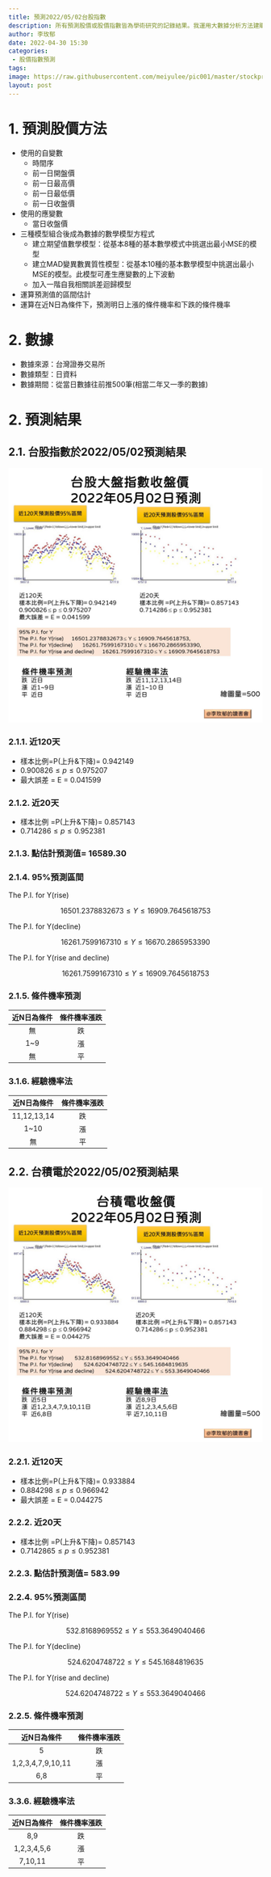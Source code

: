 ```yaml
---
title: 預測2022/05/02台股指數
description: 所有預測股價或股價指數皆為學術研究的記錄結果。我運用大數據分析方法建購股價或股價指數的數學模型，再由數學模型得到預測值。反覆1億次，得到預測值的抽樣分配，進行區間估計和機率計算。所有結果僅供參考，投資人因參考本文產生投資損益皆與作者無關。
author: 李玫郁
date: 2022-04-30 15:30
categories:
 - 股價指數預測
tags: 
image: https://raw.githubusercontent.com/meiyulee/pic001/master/stockpredict/20220502_prediction_stock_prices_TWI.jpg
layout: post
---
```




# 1. 預測股價方法

- 使用的自變數
  - 時間序
  - 前一日開盤價
  - 前一日最高價
  - 前一日最低價
  - 前一日收盤價
- 使用的應變數
  - 當日收盤價
- 三種模型組合後成為數據的數學模型方程式
  - 建立期望值數學模型：從基本8種的基本數學模式中挑選出最小MSE的模型
   - 建立MAD變異數異質性模型：從基本10種的基本數學模型中挑選出最小MSE的模型。此模型可產生應變數的上下波動
   - 加入一階自我相關誤差迴歸模型
- 運算預測值的區間估計
- 運算在近N日為條件下，預測明日上漲的條件機率和下跌的條件機率

# 2. 數據

- 數據來源：台灣證券交易所
- 數據類型：日資料
- 數據期間：從當日數據往前推500筆(相當二年又一季的數據)

# 2. 預測結果

## 2.1. 台股指數於2022/05/02預測結果

![](https://raw.githubusercontent.com/meiyulee/pic001/master/stockpredict/20220502_prediction_stock_prices_TWI.jpg)

### 2.1.1. 近120天

- 樣本比例=P(上升&下降)= 0.942149
- $0.900826 \leq p \leq 0.975207$
- 最大誤差 = E = 0.041599

### 2.1.2. 近20天

- 樣本比例 =P(上升&下降)= 0.857143
- $0.714286 \leq p \leq 0.952381$

### 2.1.3. 點估計預測值= 16589.30

### 2.1.4. 95%預測區間

The P.I. for Y(rise)

$$16501.2378832673 \leq Y \leq 16909.7645618753$$

The P.I. for Y(decline)

$$16261.7599167310 \leq Y \leq 16670.2865953390$$

The P.I. for Y(rise and decline)

$$16261.7599167310 \leq Y \leq 16909.7645618753$$

### 2.1.5. 條件機率預測

| 近N日為條件|條件機率漲跌|
| :----: | :----: |
| 無 | 跌 |
| 1~9 | 漲 |
| 無 | 平 |

### 3.1.6. 經驗機率法

| 近N日為條件|條件機率漲跌|
| :----: | :----: |
| 11,12,13,14 | 跌 |
| 1~10 | 漲 |
| 無 | 平 |

## 2.2. 台積電於2022/05/02預測結果

![](https://raw.githubusercontent.com/meiyulee/pic001/master/stockpredict/20220502_prediction_stock_prices_TWSC.jpg)

### 2.2.1. 近120天

- 樣本比例=P(上升&下降)= 0.933884
- $0.884298 \leq p \leq 0.966942$
- 最大誤差 = E = 0.044275

### 2.2.2. 近20天

- 樣本比例 =P(上升&下降)= 0.857143
- $0.7142865 \leq p \leq 0.952381$

### 2.2.3. 點估計預測值= 583.99

### 2.2.4. 95%預測區間

The P.I. for Y(rise)

$$532.8168969552 \leq Y \leq 553.3649040466$$

The P.I. for Y(decline)

$$524.6204748722 \leq Y \leq 545.1684819635$$

The P.I. for Y(rise and decline)

$$524.6204748722 \leq Y \leq 553.3649040466$$

### 2.2.5. 條件機率預測

| 近N日為條件|條件機率漲跌|
| :----: | :----: |
| 5 | 跌 |
| 1,2,3,4,7,9,10,11 | 漲 |
| 6,8 | 平 |

### 3.3.6. 經驗機率法

| 近N日為條件|條件機率漲跌|
| :----: | :----: |
| 8,9 | 跌 |
| 1,2,3,4,5,6 | 漲 |
| 7,10,11 | 平 |



